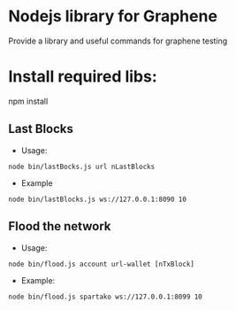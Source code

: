 # Nodejs library for Graphene 

  Provide a library and useful commands for graphene testing

# Install required libs:
  npm install



Last Blocks
----------

* Usage:
```
node bin/lastBocks.js url nLastBlocks  
```

* Example
```
node bin/lastBlocks.js ws://127.0.0.1:8090 10
```

Flood the network
----------

* Usage:
```
node bin/flood.js account url-wallet [nTxBlock]
```

* Example:
```
node bin/flood.js spartako ws://127.0.0.1:8099 10
```